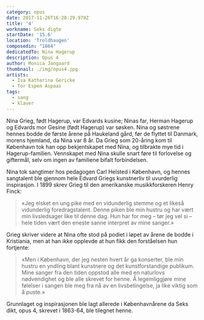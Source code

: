 ```yaml
---
category: opus
date: 2017-11-26T16:20:29.979Z
title: '4'
workname: Seks digte
startDate: '15.6'
location: 'Troldhaugen'
composedin: "1864"
dedicatedTo: Nina Hagerup
description: Opus 4
author: Monica Jangaard
thumbnail: ./img/opus4.jpg
artists:
  - Isa Katharina Gericke
  - Tor Espen Aspaas
tags:
  - sang
  - klaver
---
```

Nina Grieg, født Hagerup, var Edvards kusine; Ninas far, Herman Hagerup og Edvards mor Gesine (født Hagerup) var søsken. Nina og søstrene hennes bodde de første årene på Haukeland gård, før de flyttet til Danmark, morens hjemland, da Nina var 8 år. Da Grieg som 20-åring kom til København tok han opp bekjentskapet med Nina, og tilbrakte mye tid i Hagerup-familien. Vennskapet med Nina skulle snart føre til forlovelse og giftermål, selv om ingen av familiene bifalt forbindelsen.  

Nina tok sangtimer hos pedagogen Carl Helsted i København, og hennes sangtalent ble gjennom hele Edvard Griegs kunstnerliv til uvurderlig inspirasjon. I 1899 skrev Grieg til den amerikanske musikkforskeren Henry Finck:

> «Jeg elsket en ung pike med en vidunderlig stemme og et likeså vidunderlig foredragstalent. Denne piken ble min hustru og har vært min livsledsager like til denne dag. Hun har for meg – tør jeg vel si – hele tiden vært den eneste sanne interpret av mine sanger.»

Grieg skriver videre at Nina ofte stod på podiet i løpet av årene de bodde i Kristiania, men at han ikke opplevde at hun fikk den forståelsen hun fortjente:

> «Men i København, der jeg nesten hvert år ga konserter, ble min hustru en yndling blant kunstnere og det kunstforstandige publikum. Mine sanger fra den tiden oppstod alle med en naturlovs nødvendighet og ble alle skrevet for henne. Å legemliggjøre mine følelser i sangen ble meg fra nå av en livsbetingelse, ja like viktig som å puste.»

Grunnlaget og inspirasjonen ble lagt allerede i Københavnårene da Seks dikt, opus 4, skrevet i 1863-64, ble tilegnet henne.
